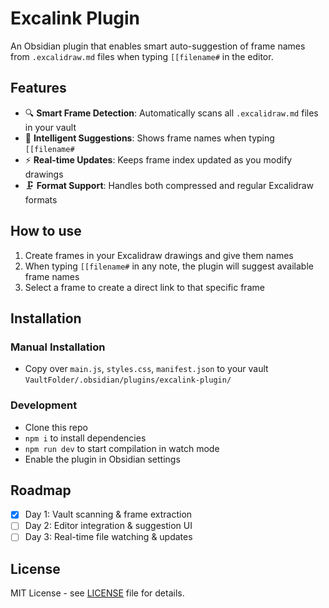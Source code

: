 # Excalink Plugin

An Obsidian plugin that enables smart auto-suggestion of frame names from `.excalidraw.md` files when typing `[[filename#` in the editor.

## Features

- 🔍 **Smart Frame Detection**: Automatically scans all `.excalidraw.md` files in your vault
- 🎯 **Intelligent Suggestions**: Shows frame names when typing `[[filename#`
- ⚡ **Real-time Updates**: Keeps frame index updated as you modify drawings
- 🗜️ **Format Support**: Handles both compressed and regular Excalidraw formats

## How to use

1. Create frames in your Excalidraw drawings and give them names
2. When typing `[[filename#` in any note, the plugin will suggest available frame names
3. Select a frame to create a direct link to that specific frame

## Installation

### Manual Installation

- Copy over `main.js`, `styles.css`, `manifest.json` to your vault `VaultFolder/.obsidian/plugins/excalink-plugin/`

### Development

- Clone this repo
- `npm i` to install dependencies  
- `npm run dev` to start compilation in watch mode
- Enable the plugin in Obsidian settings

## Roadmap

- [x] Day 1: Vault scanning & frame extraction
- [ ] Day 2: Editor integration & suggestion UI
- [ ] Day 3: Real-time file watching & updates

## License

MIT License - see [LICENSE](LICENSE) file for details.
